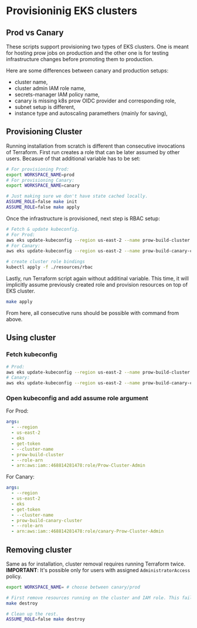 # Provisioninig EKS clusters

## Prod vs Canary

These scripts support provisioning two types of EKS clusters. One is meant for hosting prow jobs
on production and the other one is for testing infrastructure changes before promoting them to
production.

Here are some differences between canary and production setups:
* cluster name,
* cluster admin IAM role name,
* secrets-manager IAM policy name,
* canary is missing k8s prow OIDC provider and corresponding role,
* subnet setup is different,
* instance type and autoscaling paramethers (mainly for saving),

## Provisioning Cluster

Running installation from scratch is different than consecutive invocations of Terraform.
First run creates a role that can be later assumed by other users. Becasue of that additional
variable has to be set:

```bash
# For provisioning Prod:
export WORKSPACE_NAME=prod
# For provisioning Canary:
export WORKSPACE_NAME=canary

# Just making sure we don't have state cached locally.
ASSUME_ROLE=false make init
ASSUME_ROLE=false make apply
```

Once the infrastructure is provisioned, next step is RBAC setup:

```bash
# Fetch & update kubeconfig.
# For Prod:
aws eks update-kubeconfig --region us-east-2 --name prow-build-cluster
# For Canary:
aws eks update-kubeconfig --region us-east-2 --name prow-build-canary-cluster

# create cluster role bindings
kubectl apply -f ./resources/rbac
```

Lastly, run Terraform script again without additinal variable. This time, it will implicitly assume
previously created role and provision resources on top of EKS cluster.

```bash
make apply
```

From here, all consecutive runs should be possible with command from above.

## Using cluster

### Fetch kubeconfig

```bash
# Prod:
aws eks update-kubeconfig --region us-east-2 --name prow-build-cluster
# Canary:
aws eks update-kubeconfig --region us-east-2 --name prow-build-canary-cluster
```

### Open kubeconfig and add assume role argument

For Prod:
```yaml
args:
  - --region
  - us-east-2
  - eks
  - get-token
  - --cluster-name
  - prow-build-cluster
  - --role-arn
  - arn:aws:iam::468814281478:role/Prow-Cluster-Admin
```

For Canary:
```yaml
args:
  - --region
  - us-east-2
  - eks
  - get-token
  - --cluster-name
  - prow-build-canary-cluster
  - --role-arn
  - arn:aws:iam::468814281478:role/canary-Prow-Cluster-Admin
```

## Removing cluster

Same as for installation, cluster removal requires running Terraform twice.
**IMPORTANT**: It's possible only for users with assigned `AdministratorAccess` policy.

```bash
export WORKSPACE_NAME= # choose between canary/prod

# First remove resources running on the cluster and IAM role. This fails once assumed role gets deleted.
make destroy

# Clean up the rest. 
ASSUME_ROLE=false make destroy
```


